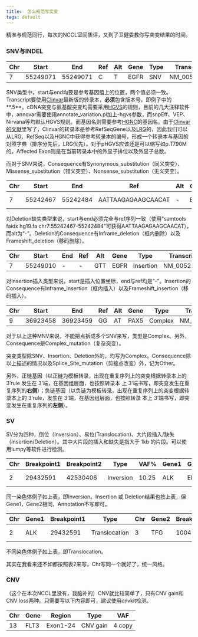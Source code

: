 ```yaml
---
title:  怎么规范写突变
tags: default
---
```




精准与规范同行，每次的NCCL室间质评，又到了卫健委教你写突变结果的时间。



### SNV与INDEL

| Chr  | Start    | End      | Ref  | Alt  | Gene | Type | Transcript  | cHGVS     | pHGVS       | VAF%  | Consequence           | Affected_Exon |
| ---- | -------- | -------- | ---- | ---- | ---- | ---- | ----------- | --------- | ----------- | ----- | --------------------- | ------------- |
| 7    | 55249071 | 55249071 | C    | T    | EGFR | SNV  | NM_005228.5 | c.2369C>T | p.Thr790Met | 23.12 | Missense_substitution | 19/27         |



SNV类型中，start与end均要是参考基因组上的位置，两个值必须一致。Transcript要使用[Clinvar](https://ftp.ncbi.nlm.nih.gov/pub/clinvar/tab_delimited/variant_summary.txt.gz)最新版的转录本，**必须**包含版本号，即例子中的**.5**。cDNA突变与氨基酸突变均需要采用[HGVS](https://varnomen.hgvs.org/recommendations/general/)的规则，目前的几大注释软件中，annovar需要使用annotate_variation.pl加上-hgvs参数，而snpEff、VEP、Nirvana等均默认HGVS规则。而基因名则需要参考[HGNC](https://www.genenames.org/)的基因名。由于[Clinvar的文献](https://www.ncbi.nlm.nih.gov/pmc/articles/PMC5753237/)里写了，Clinvar的转录本是参考RefSeqGene以及[LRG](ftp://ftp.ebi.ac.uk/pub/databases/lrgex/list_LRGs_transcripts_xrefs.txt)的，因此我们可以从LRG、RefSeq以及HGNC中获得参考转录本的编号，形成一个转录本与基因的对照字典（排序分先后，LRG优先）。对于pHGVS应该还是可以缩写如p.T790M的。Affected Exon则是在当前转录本中的外显子排位以及外显子总数。

而对于SNV来说，Consequence有Synonymous_substitution（同义突变）、Missense_substitution（错义突变）、Nonsense_substitution（无义突变）。



| Chr  | Start    | End      | Ref                | Alt  | Gene | Type     | Transcript  | cHGVS            | pHGVS                     | VAF%  | Consequence      | Affected_Exon |
| ---- | -------- | -------- | ------------------ | ---- | ---- | -------- | ----------- | ---------------- | ------------------------- | ----- | ---------------- | ------------- |
| 7    | 55242467 | 55242484 | AATTAAGAGAAGCAACAT | -    | EGFR | Deletion | NM_005228.5 | c.2237_2254del18 | p.Glu746_Ser75 2delinsAla | 23.12 | Inframe_deletion | 19/27         |

对Deletion缺失类型来说，start与end必须完全与ref序列一致（使用"samtools faidx hg19.fa chr7:55242467-55242484"可获得AATTAAGAGAAGCAACAT），而alt为“-”。Deletion的Consequence有Inframe_deletion（框内删除）以及Frameshift_deletion（移码删除）。




| Chr  | Start    | End  | Ref  | Alt  | Gene | Type      | Transcript  | cHGVS             | pHGVS                | VAF%  | Consequence       | Affected_Exon |
| ---- | -------- | ---- | ---- | ---- | ---- | --------- | ----------- | ----------------- | -------------------- | ----- | ----------------- | ------------- |
| 7    | 55249010 | -    | -    | GTT  | EGFR | Insertion | NM_005228.5 | c.2308_2309insGTT | p.Asp770delinsGlyTyr | 23.12 | Inframe_insertion | 19/27         |

对Insertion插入类型来说，start是插入位置坐标，end与ref均是“-”。Insertion的Consequence有Inframe_insertion（框内插入）以及Frameshift_insertion（移码插入）。




| Chr  | Start    | End      | Ref  | Alt  | Gene | Type    | Transcript  | cHGVS             | pHGVS       | VAF%  | Consequence      | Affected_Exon |
| ---- | -------- | -------- | ---- | ---- | ---- | ------- | ----------- | ----------------- | ----------- | ----- | ---------------- | ------------- |
| 9    | 36923458 | 36923459 | GG   | AT   | PAX5 | Complex | NM_016734.3 | c.803_804delinsTA | p.Ala268Asp | 23.12 | Complex_mutation | 7/10          |

对于以上这种MNV来说，不能把点拆成多个SNV来写，类型是Complex。另外，Consequence是Complex_mutation（复杂突变）。



突变类型除SNV、Insertion、Deletion外的，均写为Complex。Consequence除以上描述的情况以及Splice_Site_mutation（剪接点改变）外，记为Other。



另外，正链基因（以正链为模板转录，出现在重复序列上的突变根据转录本上的 3’rule 发生在 3’端，在基因组层面，也按照转录本 上 3’端书写，即突变发生在重复序列的**右侧**）；负链基因（以负链为模板转录，出现在重复序列上的突变根据转录本上的 3’rule，发生在 3’端，在基因组层面，也按照转录 本上 3’端书写，即突变发生在重复序列的**左侧**）。



### SV

SV分为四种，倒位（Inversion）、易位(Translocation)、大片段插入/缺失（Insertion/Deletion）。其中大片段的插入和缺失是指大于 1kb 的片段。可以使用lumpy等软件进行检测。

| Chr  | Breakpoint1 | Breakpoint2 | Type      | VAF%  | Gene1 | Gene2 | Annotation      |
| ---- | ----------- | ----------- | --------- | ----- | ----- | ----- | --------------- |
| 2    | 29432591    | 42530406    | Inversion | 10.25 | ALK   | EML4  | EML4-ALK Fusion |

同一染色体例子如上表，即Inversion。Insertion 或 Deletion结果也按上表，但Gene1，Gene2相同，Annotation不写即可。




| Chr  | Gene1 | Breakpoint1 | Type          | Chr  | Gene2 | Breakpoint2 | VAF%  | Annotation     |
| ---- | ----- | ----------- | ------------- | ---- | ----- | ----------- | ----- | -------------- |
| 2    | ALK   | 29432591    | Translocation | 3    | TFG   | 100455436   | 10.25 | ALK-TFG Fusion |

不同染色体例子如上表，即Translocation。

其实在我看来还不如都按照表2来写，Chr写同一个就好了，统一风格。



### CNV

（这个在本次NCCL里没有，我脑补的）CNV就比较简单了，只有CNV gain和CNV loss两种。只需要写以下内容即可，建议使用cnvkit检测。

| Chr  | Gene | Region   | Type     | VAF    |
| ---- | ---- | -------- | -------- | ------ |
| 13   | FLT3 | Exon1-24 | CNV gain | 4 copy |


